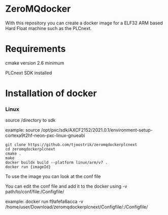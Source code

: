 # ZeroMQdocker
With this repository you can create a docker image for a ELF32 ARM based Hard Float machine such as the PLCnext.

# Requirements
cmake version 2.6 minimum

PLCnext SDK installed

# Installation of docker
### Linux
source /directory to sdk

example: source /opt/pxc/sdk/AXCF2152/2021.0.1/environment-setup-cortexa9t2hf-neon-pxc-linux-gnueabi

```
git clone https://github.com/tjoostrik/zeromqdockerplcnext
cd zeromqdockerplcnext
cmake .
make
docker buildx build --platform linux/arm/v7 .
docker run {imageId}
```

To use the image you can look at the conf file

You can edit the conf file and add it to the docker using -v path/to/conf/file:/Configfile/

example: docker run f9afefa6acca -v /home/user/Download/zeromqdockerplcnext/Configfile/:/Configfile/
